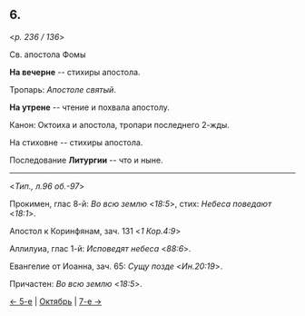 
## 6.

<*p. 236 / 136*>

Св. апостола Фомы

**На вечерне** -- стихиры апостола. 

Тропарь: *Апостоле святый*. 

**На утрене** -- чтение и похвала апостолу. 

Канон: Октоиха и апостола, тропари последнего 2-жды. 

На стиховне -- стихиры апостола. 

Последование **Литургии** -- что и ныне.   

---

<*Тип., л.96 об.-97*> 

Прокимен, глас 8-й: *Во всю землю* <*18:5*>, стих: *Небеса поведают* <*18:1*>.  

Апостол к Коринфянам, зач. 131 <*1 Кор.4:9*>

Аллилуиа, глас 1-й: *Исповедят небеса* <*88:6*>.   

Евангелие от Иоанна, зач. 65: *Сущу позде* <*Ин.20:19*>.

Причастен: *Во всю землю* <*18:5*>.

[← 5-е](10_05_GMT.ru.md) | [Октябрь](README.md#6-й) | [7-е →](10_07_GMT.ru.md)
